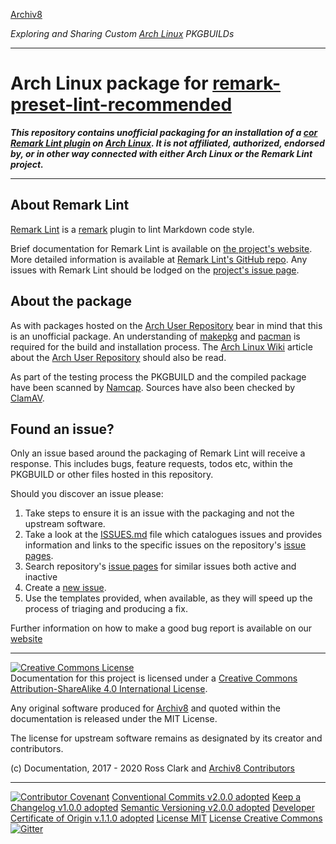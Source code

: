 [Archiv8](https://archiv8.github.io/)

_Exploring and Sharing Custom [Arch Linux](https://www.archlinux.org/) PKGBUILDs_

---

# Arch Linux package for [remark-preset-lint-recommended](https://github.com/remarkjs/remark-lint/tree/master/packages/remark-preset-lint-recommended)

**_This repository contains unofficial packaging for an installation of a [cor Remark Lint plugin](https://github.com/remarkjs/remark-lint/packages) on [Arch Linux](https://www.archlinux.org/).  It is not affiliated, authorized, endorsed by, or in other way connected with either Arch Linux or the Remark Lint project._**

---

## About Remark Lint

[Remark Lint](https://github.com/remarkjs/remark-lint) is a [remark](https://remark.js.org/) plugin to lint Markdown code style.

Brief documentation for Remark Lint is available on [the project's website](https://remark.js.org/). More detailed information is available at [Remark Lint's GitHub repo](https://github.com/remarkjs/remark/blob/master/packages/remark-lint/readme.md#remark-lint).  Any issues with Remark Lint should be lodged on the [project's issue page](https://github.com/remarkjs/remark/issues).

## About the package

As with packages hosted on the [Arch User Repository](https://aur.archlinux.org/) bear in mind that this is an unofficial package.  An understanding of [makepkg](https://wiki.archlinux.org/index.php/Makepkg) and [pacman](https://wiki.archlinux.org/index.php/Pacman) is required for the build and installation process.  The [Arch Linux Wiki](https://wiki.archlinux.org/) article about the [Arch User Repository](https://wiki.archlinux.org/index.php/Arch_User_Repository) should also be read.

As part of the testing process the PKGBUILD and the compiled package have been scanned by [Namcap](https://wiki.archlinux.org/index.php/Namcap).  Sources have also been checked by [ClamAV](https://www.clamav.net/).

## Found an issue?

Only an issue based around the packaging of Remark Lint will receive a response.  This includes bugs, feature requests, todos etc, within the PKGBUILD or other files hosted in this repository.

Should you discover an issue please:
  1. Take steps to ensure it is an issue with the packaging and not the upstream software.
  1. Take a look at the [ISSUES.md](ISSUES.md) file which catalogues issues and provides information and links to the specific issues on the repository's [issue pages](https://github.com/Archiv8/nodejs-remark-lint/issues).
  1. Search repository's [issue pages](https://github.com/Archiv8/nodejs-remark-lint/issues) for similar issues both active and inactive
  1. Create a [new issue](https://github.com/Archiv8/nodejs-remark-lint/issues/new).
  1. Use the templates provided, when available, as they will speed up the process of triaging and producing a fix.

  Further information on how to make a good bug report is available on our [website](https://archiv8.github.io/)

  ---

  <a rel="license" href="http://creativecommons.org/licenses/by-sa/4.0/"><img alt="Creative Commons License" style="border-width:0" src="https://i.creativecommons.org/l/by-sa/4.0/88x31.png" /></a><br />Documentation for this project is licensed under a <a rel="license" href="http://creativecommons.org/licenses/by-sa/4.0/">Creative Commons Attribution-ShareAlike 4.0 International License</a>.

  Any original software produced for [Archiv8](https://archiv8.github.io/) and quoted within the documentation is released under the MIT License.

  The license for upstream software remains as designated by its creator and contributors.

  (c) Documentation, 2017 - 2020 Ross Clark and [Archiv8 Contributors](https://github.com/Archiv8/nodejs-remark-lint-list-item-indent/people)

  ---

  [![Contributor Covenant](https://img.shields.io/badge/Contributor%20Covenant-v2.0.0%20adopted-ff69b4.svg)](CODE-OF-CONDUCT.md)
  [Conventional Commits v2.0.0 adopted](https://www.conventionalcommits.org)
  [Keep a Changelog v1.0.0 adopted](https://keepachangelog.com)
  [Semantic Versioning v2.0.0 adopted](https://semver.org)
  [Developer Certificate of Origin v.1.1.0 adopted](https://developercertificate.org)
  [License MIT](https://opensource.org/licenses/MIT)
  [License Creative Commons](https://creativecommons.org)
  [![Gitter](https://badges.gitter.im/Archiv8/community.svg)](https://gitter.im/Archiv8/community?utm_source=badge&utm_medium=badge&utm_campaign=pr-badge)
